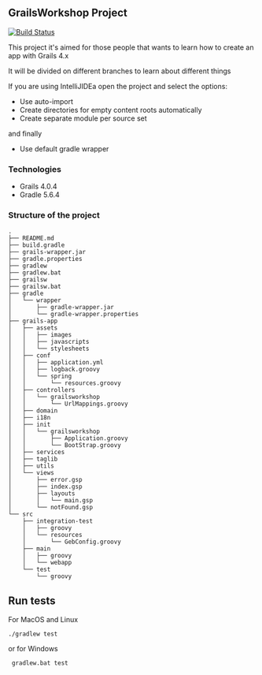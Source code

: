 ## GrailsWorkshop Project 
[![Build Status](https://travis-ci.com/Joxebus/GrailsWorkshop.svg?branch=01-domains)](https://travis-ci.com/Joxebus/GrailsWorkshop)

This project it's aimed for those people that wants to learn how to create an app with Grails 4.x

It will be divided on different branches to learn about different things

If you are using IntelliJIDEa open the project and select the options:

- Use auto-import
- Create directories for empty content roots automatically
- Create separate module per source set

and finally

- Use default gradle wrapper

### Technologies

- Grails 4.0.4
- Gradle 5.6.4

### Structure of the project

```
.
├── README.md
├── build.gradle
├── grails-wrapper.jar
├── gradle.properties
├── gradlew
├── gradlew.bat
├── grailsw
├── grailsw.bat
├── gradle
│   └── wrapper
│       ├── gradle-wrapper.jar
│       └── gradle-wrapper.properties
├── grails-app
│   ├── assets
│   │   ├── images
│   │   ├── javascripts
│   │   └── stylesheets
│   ├── conf
│   │   ├── application.yml
│   │   ├── logback.groovy
│   │   └── spring
│   │       └── resources.groovy
│   ├── controllers
│   │   └── grailsworkshop
│   │       └── UrlMappings.groovy
│   ├── domain
│   ├── i18n
│   ├── init
│   │   └── grailsworkshop
│   │       ├── Application.groovy
│   │       └── BootStrap.groovy
│   ├── services
│   ├── taglib
│   ├── utils
│   └── views
│       ├── error.gsp
│       ├── index.gsp
│       ├── layouts
│       │   └── main.gsp
│       └── notFound.gsp
└── src
    ├── integration-test
    │   ├── groovy
    │   └── resources
    │       └── GebConfig.groovy
    ├── main
    │   ├── groovy
    │   └── webapp
    └── test
        └── groovy
```

## Run tests

For MacOS and Linux

`` ./gradlew test ``  

or for Windows

`` gradlew.bat test``